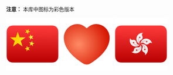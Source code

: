 **注意：** 本库中图标为彩色版本


![示例](https://raw.githubusercontent.com/jackieboby/QX/master/icon/China.png)
![示例](https://raw.githubusercontent.com/jackieboby/QX/master/icon/Heart.png)
![示例](https://raw.githubusercontent.com/jackieboby/QX/master/icon/Hong_Kong.png)

